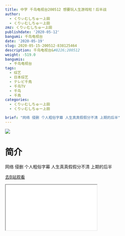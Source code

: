 ```yaml
---
title: 中字 千鸟电视台200512 想要玩人生游戏啦！后半战
author:
  - くりぃむしちゅー上田
  - くりぃむしちゅー上田
zmz: くりぃむしちゅー上田
publishdate: '2020-05-12'
bangumi: 千鸟电视台
date: '2020-05-19'
slug: 2020-05-15-200512-838125464
description: 千鸟电视台&#8226;200512
weight: -519.0
bangumis:
  - 千鸟电视台
tags:
  - 综艺
  - 日本综艺
  - テレビ千鳥
  - 千鸟TV
  - 千鸟
  - 千鳥
categories:
  - くりぃむしちゅー上田
  - くりぃむしちゅー上田

brief: "网络 侵删 个人粗俗字幕 人生真真假假分不清 上期的后半"
---
```

![](https://raw.githubusercontent.com/tcgriffith/owaraisite/master/static/tmpimg/8fae162f1ce78584ba63bdda4fab2297dc76ca58.jpg.480.jpg)
# 简介  
网络
侵删 个人粗俗字幕
人生真真假假分不清
上期的后半  

[去B站观看](https://www.bilibili.com/video/av838125464/)
<div class ="resp-container"><iframe class="testiframe" src="//player.bilibili.com/player.html?aid=838125464"", scrolling="no", allowfullscreen="true" > </iframe></div> 
